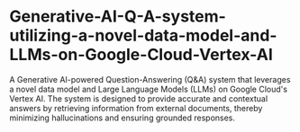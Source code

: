 # Generative-AI-Q-A-system-utilizing-a-novel-data-model-and-LLMs-on-Google-Cloud-Vertex-AI
A Generative AI-powered Question-Answering (Q&amp;A) system that leverages a novel data model and Large Language Models (LLMs) on Google Cloud's Vertex AI. The system is designed to provide accurate and contextual answers by retrieving information from external documents, thereby minimizing hallucinations and ensuring grounded responses.

